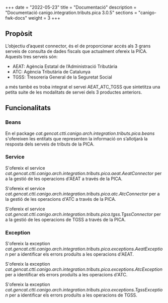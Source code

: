 +++
date        = "2022-05-23"
title       = "Documentació"
description = "Documentació canigo.integration.tributs.pica 3.0.5"
sections    = "canigo-fwk-docs"
weight      = 3
+++

## Propòsit

L’objectiu d’aquest connector, és el de proporcionar accés als 3 grans serveis de consulta de dades fiscals que actualment
ofereix la PICA. Aquests tres serveis són:

* AEAT: Agència Estatal de l’Administració Tributària
* ATC: Agència Tributària de Catalunya
* TGSS: Tresoreria General de la Seguretat Social

a més també es troba integrat el servei AEAT_ATC_TGSS que sintetitza una petita suite de les modalitats de servei
dels 3 productes anteriors.

## Funcionalitats

### Beans

En el package *cat.gencat.ctti.canigo.arch.integration.tributs.pica.beans* s'ofereixen les entitats que representen
la informació on s’allotjarà la resposta dels serveis de tributs de la PICA.

### Service

S'ofereix el service *cat.gencat.ctti.canigo.arch.integration.tributs.pica.aeat.AeatConnector* per a la gestió de
les operacions d'AEAT a través de la PICA.

S'ofereix el service *cat.gencat.ctti.canigo.arch.integration.tributs.pica.atc.AtcConnector* per a la gestió de les
operacions d'ATC a través de la PICA.

S'ofereix el service *cat.gencat.ctti.canigo.arch.integration.tributs.pica.tgss.TgssConnector* per a la gestió
de les operacions de TGSS a través de la PICA.

### Exception

S'ofereix la exception *cat.gencat.ctti.canigo.arch.integration.tributs.pica.exceptions.AeatException* per
a identificar els errors produïts a les operacions d'AEAT.

S'ofereix la exception *cat.gencat.ctti.canigo.arch.integration.tributs.pica.exceptions.AtcException* per
a identificar els errors produïts a les operacions d'ATC.

S'ofereix la exception *cat.gencat.ctti.canigo.arch.integration.tributs.pica.exceptions.TgssException* per
a identificar els errors produïts a les operacions de TGSS.